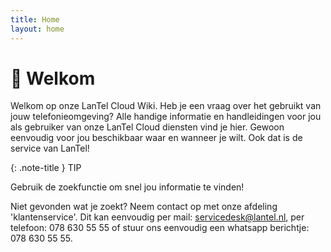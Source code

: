 ```yaml
---
title: Home
layout: home
---
```


# :wave: Welkom

Welkom op onze LanTel Cloud Wiki. Heb je een vraag over het gebruikt van jouw telefonieomgeving? Alle handige informatie en handleidingen voor jou als gebruiker van onze LanTel Cloud diensten vind je hier. Gewoon eenvoudig voor jou beschikbaar waar en wanneer je wilt. Ook dat is de service van LanTel!


{: .note-title }
TIP

Gebruik de zoekfunctie om snel jou informatie te vinden!

Niet gevonden wat je zoekt? Neem contact op met onze afdeling 'klantenservice'. Dit kan eenvoudig per mail: servicedesk@lantel.nl, per telefoon: 078 630 55 55 of stuur ons eenvoudig een whatsapp berichtje: 078 630 55 55.
